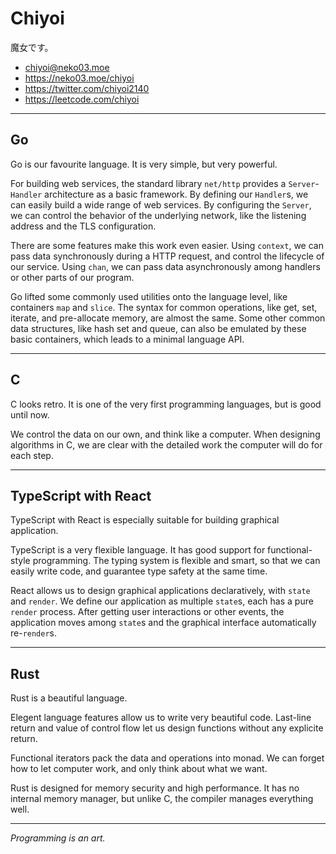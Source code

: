 # Chiyoi
魔女です。
- chiyoi@neko03.moe
- https://neko03.moe/chiyoi
- https://twitter.com/chiyoi2140
- https://leetcode.com/chiyoi

---

## Go
Go is our favourite language. It is very simple, but very powerful.

For building web services, the standard library `net/http` provides a `Server`-`Handler` architecture as a basic framework.
By defining our `Handler`s, we can easily build a wide range of web services.
By configuring the `Server`, we can control the behavior of the underlying network, like the listening address and the TLS configuration.

There are some features make this work even easier.
Using `context`, we can pass data synchronously during a HTTP request, and control the lifecycle of our service.
Using `chan`, we can pass data asynchronously among handlers or other parts of our program.

Go lifted some commonly used utilities onto the language level, like containers `map` and `slice`.
The syntax for common operations, like get, set, iterate, and pre-allocate memory, are almost the same.
Some other common data structures, like hash set and queue, can also be emulated by these basic containers, which leads to a minimal language API.

---

## C
C looks retro. It is one of the very first programming languages, but is good until now.

We control the data on our own, and think like a computer.
When designing algorithms in C, we are clear with the detailed work the computer will do for each step.

---

## TypeScript with React
TypeScript with React is especially suitable for building graphical application.

TypeScript is a very flexible language.
It has good support for functional-style programming.
The typing system is flexible and smart, so that we can easily write code, and guarantee type safety at the same time.

React allows us to design graphical applications declaratively, with `state` and `render`.
We define our application as multiple `state`s, each has a pure `render` process.
After getting user interactions or other events, the application moves among `state`s and the graphical interface automatically re-`render`s.

---

## Rust
Rust is a beautiful language.

Elegent language features allow us to write very beautiful code.
Last-line return and value of control flow let us design functions without any explicite return.

Functional iterators pack the data and operations into monad.
We can forget how to let computer work, and only think about what we want.

Rust is designed for memory security and high performance.
It has no internal memory manager, but unlike C, the compiler manages everything well.

---

*Programming is an art.*
